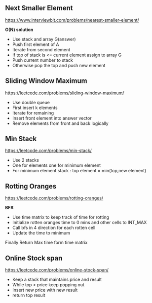 ## Next Smaller Element
https://www.interviewbit.com/problems/nearest-smaller-element/

**O(N) solution**

* Use stack and array G(answer)
* Push first element of A
* Iterate from second element
* If top of stack is <= current element assign to array G
* Push current number to stack
* Otherwise pop the top and push new element

## Sliding Window Maximum
https://leetcode.com/problems/sliding-window-maximum/

* Use double queue
* First insert k elements 
* Iterate for remaining
* Insert front element into answer vector
* Remove elements from front and back logically

## Min Stack
https://leetcode.com/problems/min-stack/

* Use 2 stacks
* One for elements one for minimum element
* For minimum element stack : top element = min(top,new element)

## Rotting Oranges
https://leetcode.com/problems/rotting-oranges/

**BFS**

* Use time matrix to keep track of time for rotting
* Initialize rotten oranges time to 0 mins and other cells to INT_MAX
* Call bfs in 4 direction for each rotten cell
* Update the time to minimum

Finally Return Max time form time matrix

## Online Stock span
https://leetcode.com/problems/online-stock-span/

* Keep a stack that maintains price and result
* While top < price keep popping out
* Insert new price with new result
* return top result


